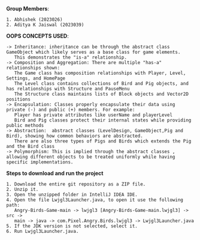 **Group Members**:

    1. Abhishek (2023026)
    2. Aditya K Jaiswal (2023039)

**OOPS CONCEPTS USED**:

    -> Inheritance: inheritance can be through the abstract class GameObject which likely serves as a base class for game elements.
       This demonstrates the "is-a" relationship.
    -> Composition and Aggregation: There are multiple "has-a" relationships shown:
       The Game class has composition relationships with Player, Level, Settings, and HomePage
       The Level class contains collections of Bird and Pig objects, and has relationships with Structure and PauseMenu
       The Structure class maintains lists of Block objects and Vector2D positions
    -> Encapsulation: Classes properly encapsulate their data using private (-) and public (+) members. For example:
       Player has private attributes like userName and playerLevel
       Bird and Pig classes protect their internal states while providing public methods
    -> Abstraction:  abstract classes (LevelDesign, GameObject,Pig and Bird), showing how common behaviors are abstracted.
       There are also three types of Pigs and Birds which extends the Pig and the Bird class 
    -> Polymorphism: This is implied through the abstract classes , allowing different objects to be treated uniformly while having specific implementations.

**Steps to download and run the project**
    
    1. Download the entire git repository as a ZIP file.
    2. Unzip it.
    3. Open the unzipped folder in IntelliJ IDEA IDE.
    4. Open the file Lwjgl3Launcher.java, to open it use the following path:
       Angry-Birds-Game-main -> lwjgl3 [Angry-Birds-Game-main.lwjgl3] -> src -> 
       main -> java -> com.Pixel.Angry.Birds.lwjgl3 -> Lwjgl3Launcher.java
    5. If the JDK version is not selected, select it.
    6. Run Lwjgl3Launcher.java.
